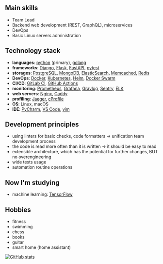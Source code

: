 ## Main skills
- Team Lead
- Backend web development (REST, GraphQL), microservices
- DevOps
- Basic Linux servers administration

## Technology stack
- **languages**: [python](https://www.python.org) (primary), [golang](https://go.dev)
- **frameworks**: [Django](https://www.djangoproject.com), [Flask](https://flask.palletsprojects.com), [FastAPI](https://fastapi.tiangolo.com), [pytest](https://docs.pytest.org)
- **storages**: [PostgreSQL](https://www.postgresql.org), [MongoDB](https://www.mongodb.com), [ElasticSearch](https://www.elastic.co/elasticsearch/), [Memcached](https://memcached.org), [Redis](https://redis.io)
- **DevOps**: [Docker](https://www.docker.com), [Kubernetes](https://kubernetes.io), [Helm](https://helm.sh), [Docker Swarm](https://docs.docker.com/engine/swarm/)
- **CI/CD**: [GitLab CI](https://docs.gitlab.com/ee/ci/), [GitHub Actions](https://github.com/features/actions)
- **monitoring**: [Prometheus](https://prometheus.io), [Grafana](https://grafana.com), [Graylog](https://www.graylog.org), [Sentry](https://sentry.io), [ELK](https://www.elastic.co/what-is/elk-stack)
- **web servers**: [Nginx](https://www.nginx.com), [Caddy](https://caddyserver.com)
- **profiling**: [Jaeger](https://www.jaegertracing.io), [cProfile](https://docs.python.org/3/library/profile.html)
- **OS**: Linux, macOS
- **IDE**: [PyCharm](https://www.jetbrains.com/pycharm/), [VS Code](https://code.visualstudio.com), [vim](https://www.vim.org)

## Development principles
- using linters for basic checks, code formatters -> unification team development process
- the code is read more often than it is written -> it should be easy to read
- extensible architecture, which has the potential for further changes, BUT no overengineering
- wide tests usage
- automation routine operations

## Now I'm studying
- machine learning: [TensorFlow](https://www.tensorflow.org)

## Hobbies
- fitness
- swimming
- chess
- books
- guitar
- smart home (home assistant)

[![GitHub stats](https://github-readme-stats.vercel.app/api?username=slapshin&count_private=true&show_icons=true)](https://github.com/anuraghazra/github-readme-stats)
